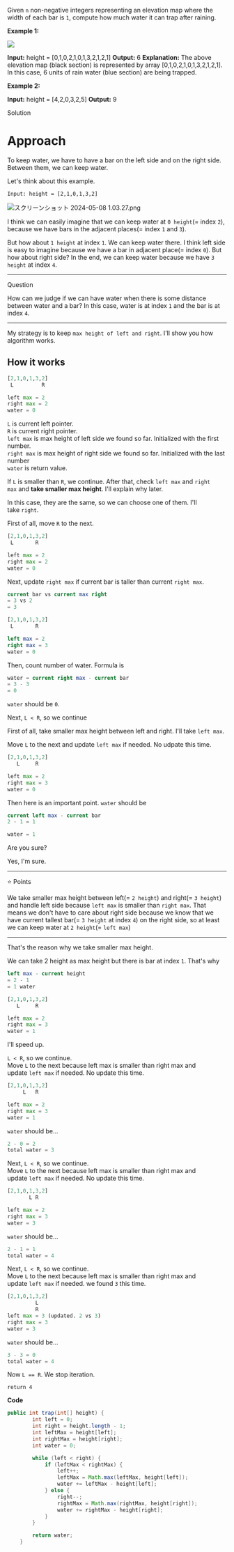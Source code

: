 Given `n` non-negative integers representing an elevation map where the width of each bar is `1`, compute how much water it can trap after raining.

**Example 1:**

![](https://assets.leetcode.com/uploads/2018/10/22/rainwatertrap.png)

**Input:** height = [0,1,0,2,1,0,1,3,2,1,2,1]
**Output:** 6
**Explanation:** The above elevation map (black section) is represented by array [0,1,0,2,1,0,1,3,2,1,2,1]. In this case, 6 units of rain water (blue section) are being trapped.

**Example 2:**

**Input:** height = [4,2,0,3,2,5]
**Output:** 9

Solution
# Approach

To keep water, we have to have a bar on the left side and on the right side. Between them, we can keep water.

Let's think about this example.

```
Input: height = [2,1,0,1,3,2]
```

![スクリーンショット 2024-05-08 1.03.27.png](https://assets.leetcode.com/users/images/5a1d20ee-1685-4eb5-98a9-b34596762c26_1715097837.7286208.png)

I think we can easily imagine that we can keep water at `0 height`(= index `2`), because we have bars in the adjacent places(= index `1` and `3`).

But how about `1 height` at index `1`. We can keep water there. I think left side is easy to imagine because we have a bar in adjacent place(= index `0`). But how about right side? In the end, we can keep water because we have `3 height` at index `4`.

---

Question

How can we judge if we can have water when there is some distance between water and a bar? In this case, water is at index `1` and the bar is at index `4`.

---

My strategy is to keep `max height of left and right`. I'll show you how algorithm works.

## How it works

```python
[2,1,0,1,3,2]
 L         R

left max = 2
right max = 2
water = 0
```

`L` is current left pointer.  
`R` is current right pointer.  
`left max` is max height of left side we found so far. Initialized with the first number.  
`right max` is max height of right side we found so far. Initialized with the last number  
`water` is return value.

If `L` is smaller than `R`, we continue. After that, check `left max` and `right max` and **take smaller max height**. I'll explain why later.

In this case, they are the same, so we can choose one of them. I'll take `right`.

First of all, move `R` to the next.

```python
[2,1,0,1,3,2]
 L       R

left max = 2
right max = 2
water = 0
```

Next, update `right max` if current bar is taller than current `right max`.

```sql
current bar vs current max right
= 3 vs 2
= 3

[2,1,0,1,3,2]
 L       R

left max = 2
right max = 3
water = 0
```

Then, count number of water. Formula is

```sql
water = current right max - current bar
= 3 - 3
= 0
```

`water` should be `0`.

Next, `L < R`, so we continue

First of all, take smaller max height between left and right. I'll take `left max`.

Move `L` to the next and update `left max` if needed. No udpate this time.

```python
[2,1,0,1,3,2]
   L     R

left max = 2
right max = 3
water = 0
```

Then here is an important point. `water` should be

```sql
current left max - current bar
2 - 1 = 1

water = 1
```

Are you sure?

Yes, I'm sure.

---

⭐️ Points

We take smaller max height between left(= `2 height`) and right(= `3 height`) and handle left side because `left max` is smaller than `right max`. 
That means we don't have to care about right side because we know that we have current tallest bar(= `3 height` at index `4`) on the right side, so at least we can keep water at `2 height`(= `left max`)

---

That's the reason why we take smaller max height.

We can take 2 height as max height but there is bar at index `1`. That's why

```sql
left max - current height
= 2 - 1
= 1 water
```

```python
[2,1,0,1,3,2]
   L     R

left max = 2
right max = 3
water = 1
```

I'll speed up.

`L < R`, so we continue.  
Move `L` to the next because left max is smaller than right max and update `left max` if needed. No update this time.

```python
[2,1,0,1,3,2]
     L   R

left max = 2
right max = 3
water = 1
```

`water` should be...

```java
2 - 0 = 2
total water = 3
```

Next, `L < R`, so we continue.  
Move `L` to the next because left max is smaller than right max and update `left max` if needed. No update this time.

```python
[2,1,0,1,3,2]
       L R

left max = 2
right max = 3
water = 3
```

`water` should be...

```java
2 - 1 = 1
total water = 4
```

Next, `L < R`, so we continue.  
Move `L` to the next because left max is smaller than right max and update `left max` if needed. we found `3` this time.

```python
[2,1,0,1,3,2]
         L
         R
left max = 3 (updated. 2 vs 3)
right max = 3
water = 3
```

`water` should be...

```java
3 - 3 = 0
total water = 4
```

Now `L == R`. We stop iteration.

```
return 4
```

**Code**

```java
public int trap(int[] height) {
        int left = 0;
        int right = height.length - 1;
        int leftMax = height[left];
        int rightMax = height[right];
        int water = 0;

        while (left < right) {
            if (leftMax < rightMax) {
                left++;
                leftMax = Math.max(leftMax, height[left]);
                water += leftMax - height[left];
            } else {
                right--;
                rightMax = Math.max(rightMax, height[right]);
                water += rightMax - height[right];
            }
        }

        return water;        
    }
```